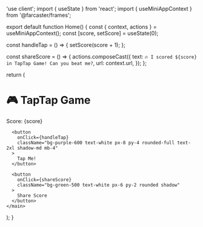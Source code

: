 'use client';
import { useState } from 'react';
import { useMiniAppContext } from '@farcaster/frames';

export default function Home() {
  const { context, actions } = useMiniAppContext();
  const [score, setScore] = useState(0);

  const handleTap = () => {
    setScore(score + 1);
  };

  const shareScore = () => {
    actions.composeCast({
      text: `🔥 I scored ${score} in TapTap Game! Can you beat me?`,
      url: context.url,
    });
  };

  return (
    <main className="flex flex-col items-center justify-center h-screen bg-black text-white">
      <h1 className="text-3xl font-bold mb-6">🎮 TapTap Game</h1>
      <p className="text-xl mb-4">Score: {score}</p>

      <button
        onClick={handleTap}
        className="bg-purple-600 text-white px-8 py-4 rounded-full text-2xl shadow-md mb-4"
      >
        Tap Me!
      </button>

      <button
        onClick={shareScore}
        className="bg-green-500 text-white px-6 py-2 rounded shadow"
      >
        Share Score
      </button>
    </main>
  );
}
